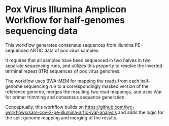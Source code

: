 # Pox Virus Illumina Amplicon Workflow for half-genomes sequencing data

This workflow generates consensus sequences from Illumina PE-sequenced ARTIC data of pox virus samples.

It requires that all samples have been sequenced in two halves in two separate sequencing runs, and utilizes this property to resolve the inverted terminal repeat (ITR) sequences of pox virus genomes.

The workflow uses BWA-MEM for mapping the reads from each half-genome sequencing run to a correspondingly masked version of the reference genome, merges the resulting two read mappings, and uses iVar for primer trimming and consensus sequence generation.

Conceptually, this workflow builds on https://github.com/iwc-workflows/sars-cov-2-pe-illumina-artic-ivar-analysis and adds the logic for the split genome mapping and merging of the results.